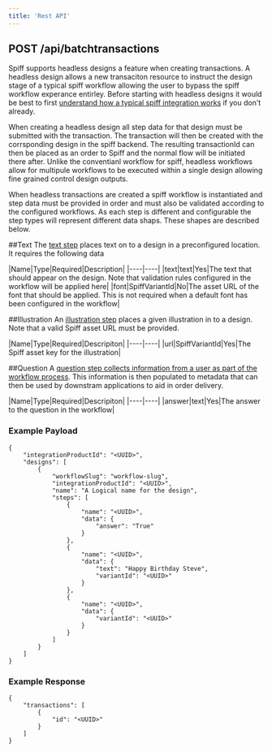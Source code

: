 ```yaml
---
title: 'Rest API'
---
```


## POST /api/batchtransactions

Spiff supports headless designs a feature when creating transactions. A headless design allows a new transaciton resource to instruct the design stage of a typical spiff workflow allowing the user to bypass the spiff workflow experance entirley. Before starting with headless designs it would be best to first [understand how a typical spiff integration works](/developer/integrations) if you don't already. 

When creating a headless design all step data for that design must be submitted with the transaction. The transaction will then be created with the corrsponding design in the spiff backend. The resulting transactionId can then be placed as an order to Spiff and the normal flow will be initiated there after. Unlike the conventianl workflow for spiff, headless workflows allow for multipule workflows to be executed within a single design allowing fine grained control design outputs.

When headless transactions are created a spiff workflow is instantiated and step data must be provided in order and must also be validated according to the configured workflows. As each step is different and configurable the step types will represent different data shaps. These shapes are described below.

##Text
The [text step](/spiff-concepts/step-types/add-text) places text on to a design in a preconfigured location. It requires the following data

|Name|Type|Required|Description|
|----|----|
|text|text|Yes|The text that should appear on the design. Note that validation rules configured in the workflow will be applied here|
|font|SpiffVariantId|No|The asset URL of the font that should be applied. This is not required when a default font has been configured in the workflow|

##Illustration
An [illustration step](/spiff-concepts/step-types/add-illustrations) places a given illustration in to a design. Note that a valid Spiff asset URL must be provided.

|Name|Type|Required|Descripiton|
|----|----|
|url|SpiffVariantId|Yes|The Spiff asset key for the illustration|

##Question
A [question step collects information from a user as part of the workflow process](/spiff-concepts/step-types/add-question). This information is then populated to metadata that can then be used by downstram applications to aid in order delivery.

|Name|Type|Required|Descripiton|
|----|----|
|answer|text|Yes|The answer to the question in the workflow|


### Example Payload
```
{
    "integrationProductId": "<UUID>",
    "designs": [
        {
        	"workflowSlug": "workflow-slug",
        	"integrationProductId": "<UUID>",
            "name": "A Logical name for the design",
            "steps": [
                {
                	"name": "<UUID>",
                    "data": {
                        "answer": "True"
                    }
                },
                {
                    "name": "<UUID>",
                    "data": {
                        "text": "Happy Birthday Steve",
                        "variantId": "<UUID>"
                    }
                },
                {
                	"name": "<UUID>",
                    "data": {
                        "variantId": "<UUID>"
                    }
                }
            ]
        }
    ]
}
```

### Example Response
```
{
	"transactions": [
    	{
        	"id": "<UUID>" 
        }
    ]
}
```